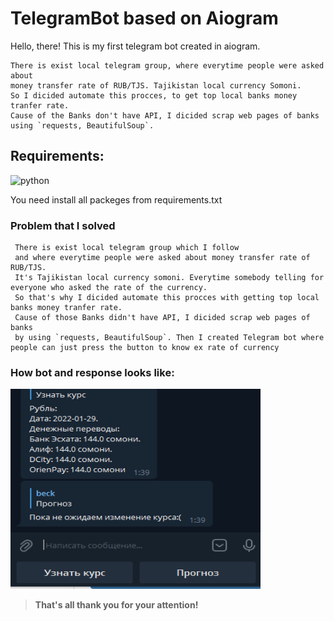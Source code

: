 # **TelegramBot**  based on Aiogram
Hello, there! This is my first telegram bot created in aiogram.
   ``` 
   There is exist local telegram group, where everytime people were asked about
   money transfer rate of RUB/TJS. Tajikistan local currency Somoni.
   So I dicided automate this procces, to get top local banks money tranfer rate.
   Cause of the Banks don't have API, I dicided scrap web pages of banks using `requests, BeautifulSoup`.
   ```


## Requirements: 

![python](https://img.shields.io/badge/python-3.10.0-red)
 
 You need install all packeges from requirements.txt


### Problem that I solved

   ``` 
    There is exist local telegram group which I follow 
    and where everytime people were asked about money transfer rate of RUB/TJS. 
    It's Tajikistan local currency somoni. Everytime somebody telling for everyone who asked the rate of the currency.
    So that's why I dicided automate this procces with getting top local banks money tranfer rate.
    Cause of those Banks didn't have API, I dicided scrap web pages of banks 
    by using `requests, BeautifulSoup`. Then I created Telegram bot where people can just press the button to know ex rate of currency

   ```
### How bot and response looks like: 
<img src="assets/sm.png" width="400" height="320" />

>**That's all thank you for your attention!**
